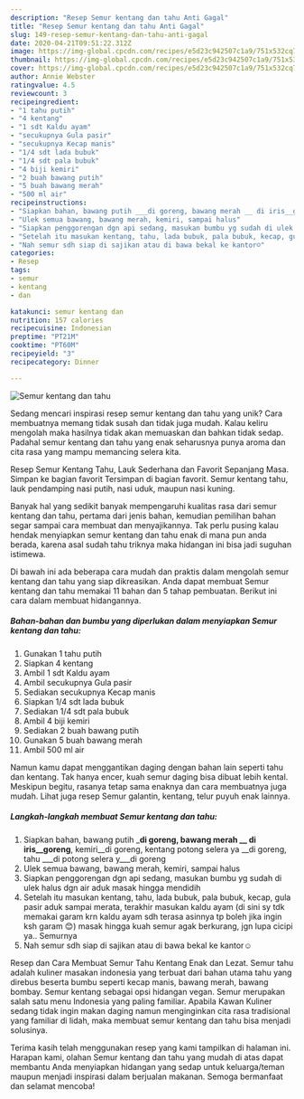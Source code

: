 ```yaml
---
description: "Resep Semur kentang dan tahu Anti Gagal"
title: "Resep Semur kentang dan tahu Anti Gagal"
slug: 149-resep-semur-kentang-dan-tahu-anti-gagal
date: 2020-04-21T09:51:22.312Z
image: https://img-global.cpcdn.com/recipes/e5d23c942507c1a9/751x532cq70/semur-kentang-dan-tahu-foto-resep-utama.jpg
thumbnail: https://img-global.cpcdn.com/recipes/e5d23c942507c1a9/751x532cq70/semur-kentang-dan-tahu-foto-resep-utama.jpg
cover: https://img-global.cpcdn.com/recipes/e5d23c942507c1a9/751x532cq70/semur-kentang-dan-tahu-foto-resep-utama.jpg
author: Annie Webster
ratingvalue: 4.5
reviewcount: 3
recipeingredient:
- "1 tahu putih"
- "4 kentang"
- "1 sdt Kaldu ayam"
- "secukupnya Gula pasir"
- "secukupnya Kecap manis"
- "1/4 sdt lada bubuk"
- "1/4 sdt pala bubuk"
- "4 biji kemiri"
- "2 buah bawang putih"
- "5 buah bawang merah"
- "500 ml air"
recipeinstructions:
- "Siapkan bahan, bawang putih ___di goreng, bawang merah __ di iris__goreng__, kemiri__di goreng, kentang potong selera ya __di goreng, tahu ___di potong selera y___di goreng"
- "Ulek semua bawang, bawang merah, kemiri, sampai halus"
- "Siapkan penggorengan dgn api sedang, masukan bumbu yg sudah di ulek halus dgn air aduk masak hingga mendidih"
- "Setelah itu masukan kentang, tahu, lada bubuk, pala bubuk, kecap, gula pasir aduk sampai merata, terakhir masukan kaldu ayam (di sini sy tdk memakai garam krn kaldu ayam sdh terasa asinnya tp boleh jika ingin ksh garam 😊) masak hingga kuah semur agak berkurang, jgn lupa cicipi ya.. Semurnya"
- "Nah semur sdh siap di sajikan atau di bawa bekal ke kantor☺"
categories:
- Resep
tags:
- semur
- kentang
- dan

katakunci: semur kentang dan 
nutrition: 157 calories
recipecuisine: Indonesian
preptime: "PT21M"
cooktime: "PT60M"
recipeyield: "3"
recipecategory: Dinner

---
```



![Semur kentang dan tahu](https://img-global.cpcdn.com/recipes/e5d23c942507c1a9/751x532cq70/semur-kentang-dan-tahu-foto-resep-utama.jpg)

Sedang mencari inspirasi resep semur kentang dan tahu yang unik? Cara membuatnya memang tidak susah dan tidak juga mudah. Kalau keliru mengolah maka hasilnya tidak akan memuaskan dan bahkan tidak sedap. Padahal semur kentang dan tahu yang enak seharusnya punya aroma dan cita rasa yang mampu memancing selera kita.

Resep Semur Kentang Tahu, Lauk Sederhana dan Favorit Sepanjang Masa. Simpan ke bagian favorit Tersimpan di bagian favorit. Semur kentang tahu, lauk pendamping nasi putih, nasi uduk, maupun nasi kuning.

Banyak hal yang sedikit banyak mempengaruhi kualitas rasa dari semur kentang dan tahu, pertama dari jenis bahan, kemudian pemilihan bahan segar sampai cara membuat dan menyajikannya. Tak perlu pusing kalau hendak menyiapkan semur kentang dan tahu enak di mana pun anda berada, karena asal sudah tahu triknya maka hidangan ini bisa jadi suguhan istimewa.


Di bawah ini ada beberapa cara mudah dan praktis dalam mengolah semur kentang dan tahu yang siap dikreasikan. Anda dapat membuat Semur kentang dan tahu memakai 11 bahan dan 5 tahap pembuatan. Berikut ini cara dalam membuat hidangannya.

<!--inarticleads1-->

##### Bahan-bahan dan bumbu yang diperlukan dalam menyiapkan Semur kentang dan tahu:

1. Gunakan 1 tahu putih
1. Siapkan 4 kentang
1. Ambil 1 sdt Kaldu ayam
1. Ambil secukupnya Gula pasir
1. Sediakan secukupnya Kecap manis
1. Siapkan 1/4 sdt lada bubuk
1. Sediakan 1/4 sdt pala bubuk
1. Ambil 4 biji kemiri
1. Sediakan 2 buah bawang putih
1. Gunakan 5 buah bawang merah
1. Ambil 500 ml air


Namun kamu dapat menggantikan daging dengan bahan lain seperti tahu dan kentang. Tak hanya encer, kuah semur daging bisa dibuat lebih kental. Meskipun begitu, rasanya tetap sama enaknya dan cara membuatnya juga mudah. Lihat juga resep Semur galantin, kentang, telur puyuh enak lainnya. 

<!--inarticleads2-->

##### Langkah-langkah membuat Semur kentang dan tahu:

1. Siapkan bahan, bawang putih ___di goreng, bawang merah __ di iris__goreng__, kemiri__di goreng, kentang potong selera ya __di goreng, tahu ___di potong selera y___di goreng
1. Ulek semua bawang, bawang merah, kemiri, sampai halus
1. Siapkan penggorengan dgn api sedang, masukan bumbu yg sudah di ulek halus dgn air aduk masak hingga mendidih
1. Setelah itu masukan kentang, tahu, lada bubuk, pala bubuk, kecap, gula pasir aduk sampai merata, terakhir masukan kaldu ayam (di sini sy tdk memakai garam krn kaldu ayam sdh terasa asinnya tp boleh jika ingin ksh garam 😊) masak hingga kuah semur agak berkurang, jgn lupa cicipi ya.. Semurnya
1. Nah semur sdh siap di sajikan atau di bawa bekal ke kantor☺


Resep dan Cara Membuat Semur Tahu Kentang Enak dan Lezat. Semur tahu adalah kuliner masakan indonesia yang terbuat dari bahan utama tahu yang direbus beserta bumbu seperti kecap manis, bawang merah, bawang bombay. Semur kentang sebagai opsi hidangan vegan. Semur merupakan salah satu menu Indonesia yang paling familiar. Apabila Kawan Kuliner sedang tidak ingin makan daging namun menginginkan cita rasa tradisional yang familiar di lidah, maka membuat semur kentang dan tahu bisa menjadi solusinya. 

Terima kasih telah menggunakan resep yang kami tampilkan di halaman ini. Harapan kami, olahan Semur kentang dan tahu yang mudah di atas dapat membantu Anda menyiapkan hidangan yang sedap untuk keluarga/teman maupun menjadi inspirasi dalam berjualan makanan. Semoga bermanfaat dan selamat mencoba!

